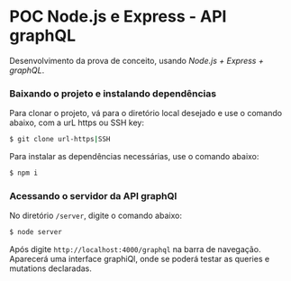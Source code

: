 # POC Node.js e Express - API graphQL
Desenvolvimento da prova de conceito, usando *Node.js + Express + graphQL*.

### Baixando o projeto e instalando dependências
Para clonar o projeto, vá para o diretório local desejado e use o comando abaixo, com a urL https ou SSH key:
```sh
$ git clone url-https|SSH
```
Para instalar as dependências necessárias, use o comando abaixo:  
```sh
$ npm i
```
### Acessando o servidor da API graphQl
No diretório `/server`, digite o comando abaixo:
```sh
$ node server
```
Após digite `http://localhost:4000/graphql` na barra de navegação.
Aparecerá uma interface graphiQl, onde se poderá testar as queries e mutations declaradas.